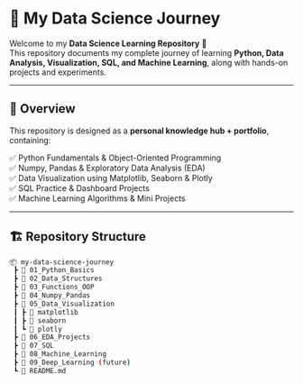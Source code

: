 # 🧠 My Data Science Journey

Welcome to my **Data Science Learning Repository** 🚀  
This repository documents my complete journey of learning **Python, Data Analysis, Visualization, SQL, and Machine Learning**, along with hands-on projects and experiments.

---

## 📌 Overview

This repository is designed as a **personal knowledge hub + portfolio**, containing:

✅ Python Fundamentals & Object-Oriented Programming  
✅ Numpy, Pandas & Exploratory Data Analysis (EDA)  
✅ Data Visualization using Matplotlib, Seaborn & Plotly  
✅ SQL Practice & Dashboard Projects  
✅ Machine Learning Algorithms & Mini Projects  

---

## 🏗 Repository Structure

```bash
📦 my-data-science-journey
 ┣ 📂 01_Python_Basics
 ┣ 📂 02_Data_Structures
 ┣ 📂 03_Functions_OOP
 ┣ 📂 04_Numpy_Pandas
 ┣ 📂 05_Data_Visualization
 ┃ ┣ 📂 matplotlib
 ┃ ┣ 📂 seaborn
 ┃ ┗ 📂 plotly
 ┣ 📂 06_EDA_Projects
 ┣ 📂 07_SQL
 ┣ 📂 08_Machine_Learning
 ┣ 📂 09_Deep_Learning (future)
 ┗ 📜 README.md
